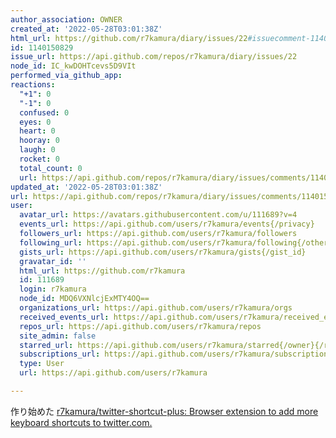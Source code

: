 ```yaml
---
author_association: OWNER
created_at: '2022-05-28T03:01:38Z'
html_url: https://github.com/r7kamura/diary/issues/22#issuecomment-1140150829
id: 1140150829
issue_url: https://api.github.com/repos/r7kamura/diary/issues/22
node_id: IC_kwDOHTcevs5D9VIt
performed_via_github_app: 
reactions:
  "+1": 0
  "-1": 0
  confused: 0
  eyes: 0
  heart: 0
  hooray: 0
  laugh: 0
  rocket: 0
  total_count: 0
  url: https://api.github.com/repos/r7kamura/diary/issues/comments/1140150829/reactions
updated_at: '2022-05-28T03:01:38Z'
url: https://api.github.com/repos/r7kamura/diary/issues/comments/1140150829
user:
  avatar_url: https://avatars.githubusercontent.com/u/111689?v=4
  events_url: https://api.github.com/users/r7kamura/events{/privacy}
  followers_url: https://api.github.com/users/r7kamura/followers
  following_url: https://api.github.com/users/r7kamura/following{/other_user}
  gists_url: https://api.github.com/users/r7kamura/gists{/gist_id}
  gravatar_id: ''
  html_url: https://github.com/r7kamura
  id: 111689
  login: r7kamura
  node_id: MDQ6VXNlcjExMTY4OQ==
  organizations_url: https://api.github.com/users/r7kamura/orgs
  received_events_url: https://api.github.com/users/r7kamura/received_events
  repos_url: https://api.github.com/users/r7kamura/repos
  site_admin: false
  starred_url: https://api.github.com/users/r7kamura/starred{/owner}{/repo}
  subscriptions_url: https://api.github.com/users/r7kamura/subscriptions
  type: User
  url: https://api.github.com/users/r7kamura

---
```

作り始めた
[r7kamura/twitter-shortcut-plus: Browser extension to add more keyboard shortcuts to twitter.com.](https://github.com/r7kamura/twitter-shortcut-plus)